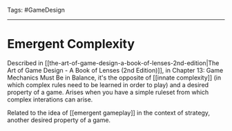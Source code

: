 Tags: #GameDesign 

---

# Emergent Complexity
Described in [[the-art-of-game-design-a-book-of-lenses-2nd-edition|The Art of Game Design - A Book of Lenses (2nd Edition)]], in Chapter 13: Game Mechanics Must Be in Balance, it's the opposite of [[innate complexity]] (in which complex rules need to be learned in order to play) and a desired property of a game. Arises when you have a simple ruleset from which complex interations can arise.

Related to the idea of [[emergent gameplay]] in the context of strategy, another desired property of a game.